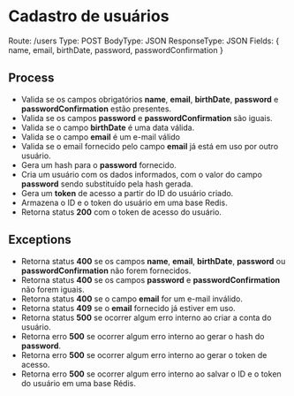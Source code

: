 # Cadastro de usuários

Route: /users
Type: POST
BodyType: JSON
ResponseType: JSON
Fields: {
  name,
  email,
  birthDate,
  password,
  passwordConfirmation
}

## Process
  - Valida se os campos obrigatórios **name**, **email**, **birthDate**, **password** e **passwordConfirmation** estão presentes.
  - Valida se os campos **password** e **passwordConfirmation** são iguais.
  - Valida se o campo **birthDate** é uma data válida.
  - Valida se o campo **email** é um e-mail válido
  - Valida se o email fornecido pelo campo **email** já está em uso por outro usuário.
  - Gera um hash para o **password** fornecido.
  - Cria um usuário com os dados informados, com o valor do campo **password** sendo substituído pela hash gerada.
  - Gera um **token** de acesso a partir do ID do usuário criado.
  - Armazena o ID e o token do usuário em uma base Redis. 
  - Retorna status **200** com o token de acesso do usuário.

## Exceptions
  - Retorna status **400** se os campos **name**, **email**, **birthDate**, **password** ou **passwordConfirmation** não forem fornecidos.
  - Retorna status **400** se os campos **password** e **passwordConfirmation** não forem iguais.
  - Retorna status **400** se o campo **email** for um e-mail inválido.
  - Retorna status **409** se o **email** fornecido já estiver em uso.
  - Retorna status **500** se ocorrer algum erro interno ao criar a conta do usuário.
  - Retorna erro **500** se ocorrer algum erro interno ao gerar o hash do **password**.
  - Retorna erro **500** se ocorrer algum erro interno ao gerar o token de acesso.
  - Retorna erro **500** se ocorrer algum erro interno ao salvar o ID e o token do usuário em uma base Rédis.